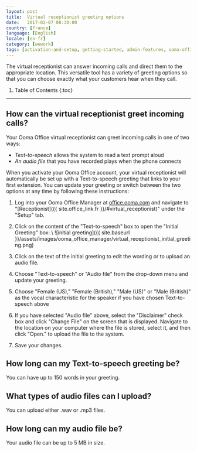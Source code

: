 ```yaml
---
layout: post
title:  Virtual receptionist greeting options
date:   2017-02-07 08:30:00
country: [France]
language: [English]
locale: [en-fr]
category: [wework]
tags: [activation-and-setup, getting-started, admin-features, ooma-office-manager, wework]
---
```


The virtual receptionist can answer incoming calls and direct them to the appropriate location. This versatile tool has a variety of greeting options so that you can choose exactly what your customers hear when they call.

1. Table of Contents
{:toc}
* * *

## How can the virtual receptionist greet incoming calls?

Your Ooma Office virtual receptionist can greet incoming calls in one of two ways:

* *Text-to-speech* allows the system to read a text prompt aloud
* *An audio file* that you have recorded plays when the phone connects

When you activate your Ooma Office account, your virtual receptionist will automatically be set up with a Text-to-speech greeting that links to your first extension. You can update your greeting or switch between the two options at any time by following these instructions:

1. Log into your Ooma Office Manager at [office.ooma.com](office.ooma.com) and navigate to "[Receptionist]({{ site.office_link.fr }}/#virtual_receptionist)" under the "Setup" tab.
2. Click on the content of the "Text-to-speech" box to open the "Initial Greeting" box: \\
   ![initial greeting]({{ site.baseurl }}/assets/images/ooma_office_manager/virtual_receptionist_initial_greeting.png)

3. Click on the text of the initial greeting to edit the wording or to upload an audio file.
4. Choose "Text-to-speech" or "Audio file" from the drop-down menu and update your greeting.
5. Choose "Female (US)," "Female (British)," "Male (US)" or "Male (British)" as the vocal characteristic for the speaker if you have chosen Text-to-speech above
6. If you have selected "Audio file" above, select the "Disclaimer" check box and click "Change File" on the screen that is displayed. Navigate to the location on your computer where the file is stored, select it, and then click "Open." to upload the file to the system.
7. Save your changes.

## How long can my Text-to-speech greeting be?

You can have up to 150 words in your greeting.

## What types of audio files can I upload?

You can upload either .wav or .mp3 files.

## How long can my audio file be?

Your audio file can be up to 5 MB in size.
